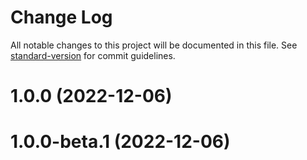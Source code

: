 # Change Log

All notable changes to this project will be documented in this file. See [standard-version](https://github.com/conventional-changelog/standard-version) for commit guidelines.

<a name="1.0.0"></a>
# 1.0.0 (2022-12-06)



<a name="1.0.0-beta.1"></a>
# 1.0.0-beta.1 (2022-12-06)
